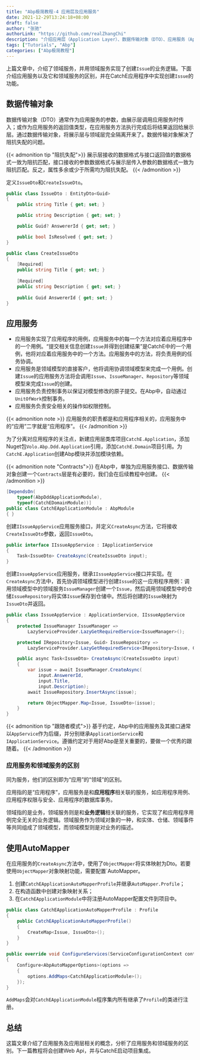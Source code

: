 ```yaml
---
title: "Abp极简教程-4 应用层及应用服务"
date: 2021-12-29T13:24:18+08:00
draft: false
author: "张驰"
authorLink: "https://github.com/realZhangChi"
description: "介绍应用层（Application Layer）、数据传输对象（DTO）、应用服务（Application Service），应用服务和领域服务(Domain Service)的区别，继承AutoMapper，在CatchE项目中实现应用服务。"
tags: ["Tutorials", "Abp"]
categories: ["Abp极简教程"]
---
```


上篇文章中，介绍了领域服务，并用领域服务实现了创建`Issue`的业务逻辑。下面介绍应用服务以及它和领域服务的区别，并在CatchE应用程序中实现创建`Issue`的功能。

## 数据传输对象

数据传输对象（DTO）通常作为应用服务的参数，由展示层调用应用服务时传入；或作为应用服务的返回值类型，在应用服务方法执行完成后将结果返回给展示层。通过数据传输对象，将展示层与领域层完全隔离开来了。数据传输对象解决了阻抗失配的问题。

{{< admonition tip "阻抗失配">}}
展示层接收的数据格式与接口返回值的数据格式一致为阻抗匹配，接口接收的参数数据格式与展示层传入参数的数据格式一致为阻抗匹配。反之，属性多余或少于所需均为阻抗失配。
{{< /admonition >}}

定义`IssueDto`和`CreateIssueDto`。

```cs
public class IssueDto : EntityDto<Guid>
{
    public string Title { get; set; }

    public string Description { get; set; }

    public Guid? AnswererId { get; set; }

    public bool IsResolved { get; set; }
}
```

```cs
public class CreateIssueDto
{
    [Required]
    public string Title { get; set; }
    
    [Required]
    public string Description { get; set; }
    
    public Guid AnswererId { get; set; }
}
```

## 应用服务

- 应用服务实现了应用程序的用例，应用服务中的每一个方法对应着应用程序中的一个用例。“提交相关信息创建`Issue`并得到创建结果”是CatchE中的一个用例，他将对应着应用服务中的一个方法。应用服务中的方法，将负责用例的任务协调。
- 应用服务是领域模型的直接客户，他将调用协调领域模型来完成一个用例。创建`Issue`的应用服务方法将会调用`Issue`、`IssueManager`、`Repository`等领域模型来完成`Issue`的创建。
- 应用服务负责控制事务以保证对模型修改的原子提交。在Abp中，自动通过`UnitOfWork`控制事务。
- 应用服务负责安全相关的操作如权限控制。

{{< admonition note >}}
应用服务的职责都是和应用程序相关的，应用服务中的“应用”二字就是“应用程序”。
{{< /admonition >}}

为了分离对应用程序的关注点，新建应用层类库项目`CatchE.Application`，添加Nuget包`Volo.Abp.Ddd.Application`引用，添加`CatchE.Domain`项目引用。为`CatchE.Application`创建Abp模块并添加模块依赖。

{{< admonition note "Contracts">}}
在Abp中，单独为应用服务接口、数据传输对象创建一个`Contracts`层是有必要的，我们会在后续教程中创建。
{{< /admonition >}}

```cs
[DependsOn(
    typeof(AbpDddApplicationModule),
    typeof(CatchEDomainModule))]
public class CatchEApplicationModule : AbpModule
{ }
```

创建`IIssueAppService`应用服务接口，并定义`CreateAsync`方法，它将接收`CreateIssueDto`参数，返回`IssueDto`。

```cs
public interface IIssueAppService : IApplicationService
{
    Task<IssueDto> CreateAsync(CreateIssueDto input);
}
```

创建`IssueAppService`应用服务，继承`IIssueAppService`接口并实现。在`CreateAsync`方法中，首先协调领域模型进行创建`Issue`的这一应用程序用例：调用领域模型中的领域服务`IssueManager`创建一个`Issue`，然后调用领域模型中的仓储`IssueRepository`将实体`Issue`保存到仓储中。然后将创建的`Issue`映射为`IssueDto`并返回。

```cs
public class IssueAppService : ApplicationService, IIssueAppService
{
    protected IssueManager IssueManager =>
        LazyServiceProvider.LazyGetRequiredService<IssueManager>();

    protected IRepository<Issue, Guid> IssueRepository =>
        LazyServiceProvider.LazyGetRequiredService<IRepository<Issue, Guid>>();

    public async Task<IssueDto> CreateAsync(CreateIssueDto input)
    {
        var issue = await IssueManager.CreateAsync(
            input.AnswererId,
            input.Title,
            input.Description);
        await IssueRepository.InsertAsync(issue);

        return ObjectMapper.Map<Issue, IssueDto>(issue);
    }
}
```

{{< admonition tip "跟随者模式">}}
基于约定，Abp中的应用服务及其接口通常以`AppService`作为后缀，并分别继承`ApplicationService`和`IApplicationService`。遵循约定对于用好Abp是至关重要的，要做一个优秀的跟随着。
{{< /admonition >}}

### 应用服务和领域服务的区别

同为服务，他们的区别即为“应用”的“领域”的区别。

应用指的是“应用程序”，应用服务是和**应用程序**相关联的服务，如应用程序用例、应用程序权限与安全、应用程序的数据库事务。

领域指的是业务，领域服务则是和**业务逻辑**相关联的服务，它实现了和应用程序用例完全无关的业务逻辑。领域服务作为领域对象的一种，和实体、仓储、领域事件等共同组成了领域模型，而领域模型则是对业务的描述。

## 使用AutoMapper

在应用服务的`CreateAsync`方法中，使用了`ObjectMapper`将实体映射为Dto。若要使用`ObjectMapper`对象映射功能，需要配置`AutoMapper。

1. 创建`CatchEApplicationAutoMapperProfile`并继承`AutoMapper.Profile`；
2. 在构造函数中创建对象映射关系；
3. 在`CatchEApplicationModule`中将注册AutoMapper配置文件到项目中。

```cs
public class CatchEApplicationAutoMapperProfile : Profile
{
    public CatchEApplicationAutoMapperProfile()
    {
        CreateMap<Issue, IssueDto>();
    }
}
```

```cs
public override void ConfigureServices(ServiceConfigurationContext context)
{
    Configure<AbpAutoMapperOptions>(options =>
    {
        options.AddMaps<CatchEApplicationModule>();
    });
}
```

`AddMaps`会对`CatchEApplicationModule`程序集内所有继承了`Profile`的类进行注册。

## 总结

这篇文章介绍了应用服务及应用层相关的概念，分析了应用服务和领域服务的区别。下一篇教程将会创建Web Api，并与CatchE启动项目集成。

